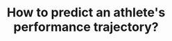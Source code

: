 ---
id: question-17
title: How to predict an athlete's performance trajectory?
theme: talent management
theme_sub_category: talent identification and career trajectory
application: talent identification and career trajectory
task_solver_1: predict performance
data_question_type: predictive
categorical_ordinal: categorical_ordinal
continuous_count: continuous_count
data_method_1: clustering
data_method_2: neural network
data_expertise_required_1: Bayesian statistics
data_expertise_required_2: clustering
expert_1: Paul Wu
reference: https://www.tandfonline.com/doi/abs/10.1080/17461391.2014.893020?journalCode=tejs20
reference_2: "https://doi.org/10.1016/j.eswa.2008.06.088 "
reference_3: https://doi.org/10.1123/ijspp.2022-0412

---